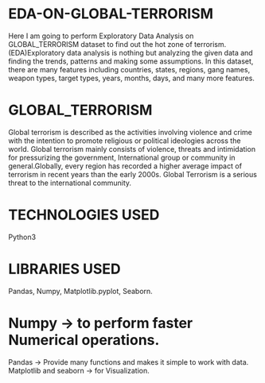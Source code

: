 # EDA-ON-GLOBAL-TERRORISM
Here I am going to perform Exploratory Data Analysis on GLOBAL_TERRORISM dataset to find out the hot zone of terrorism.(EDA)Exploratory data analysis is nothing but analyzing the given data and finding the trends, patterns and making some assumptions. In this dataset, there are many features including countries, states, regions, gang names, weapon types, target types, years, months, days, and many more features.
# GLOBAL_TERRORISM
Global terrorism is described as the activities involving violence and crime with the intention to promote religious or political ideologies across the world. Global terrorism mainly consists of violence, threats and intimidation for pressurizing the government, International group or community in general.Globally, every region has recorded a higher average impact of terrorism in recent years than the early 2000s. Global Terrorism is a serious threat to the international community.
# TECHNOLOGIES USED
Python3
# LIBRARIES USED
Pandas, Numpy, Matplotlib.pyplot, Seaborn.
# Numpy -> to perform faster Numerical operations.
Pandas -> Provide many functions and makes it simple to work with data.
Matplotlib and seaborn -> for Visualization.
